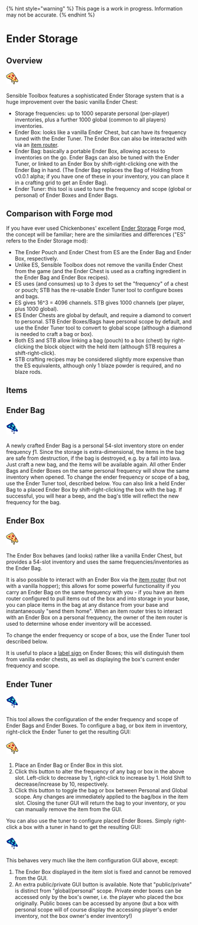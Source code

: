 {% hint style="warning" %}
This page is a work in progress. Information may not be accurate.
{% endhint %}

# Ender Storage
## Overview
#### ![enderstorage](../../../.gitbook/assets/WIP.png)
Sensible Toolbox features a sophisticated Ender Storage system that is a huge improvement over the basic vanilla Ender Chest:
* Storage frequencies: up to 1000 separate personal (per-player) inventories, plus a further 1000 global (common to all players) inventories.
* Ender Box: looks like a vanilla Ender Chest, but can have its frequency tuned with the Ender Tuner.  The Ender Box can also be interacted with via an [item router](slimefun/SensibleToolbox/Items/routing.md).
* Ender Bag: basically a portable Ender Box, allowing access to inventories on the go.  Ender Bags can also be tuned with the Ender Tuner, or linked to an Ender Box by shift-right-clicking one with the Ender Bag in hand.  (The Ender Bag replaces the Bag of Holding from v0.0.1 alpha; if you have one of these in your inventory, you can place it in a crafting grid to get an Ender Bag).
* Ender Tuner: this tool is used to tune the frequency and scope (global or personal) of Ender Boxes and Ender Bags.

## Comparison with Forge mod
If you have ever used Chickenbones' excellent <a href="http://www.minecraftforum.net/topic/909223-164-smp-chickenbones-mods/" rel="nofollow">Ender Storage</a> Forge mod, the concept will be familiar; here are the similarities and differences ("ES" refers to the Ender Storage mod): 
* The Ender Pouch and Ender Chest from ES are the Ender Bag and Ender Box, respectively.
* Unlike ES, Sensible Toolbox does not remove the vanilla Ender Chest from the game (and the Ender Chest is used as a crafting ingredient in the Ender Bag and Ender Box recipes).
* ES uses (and consumes) up to 3 dyes to set the "frequency" of a chest or pouch; STB has the re-usable Ender Tuner tool to configure boxes and bags.
* ES gives 16^3 = 4096 channels.  STB gives 1000 channels (per player, plus 1000 global).
* ES Ender Chests are global by default, and require a diamond to convert to personal.  STB Ender Boxes/Bags have personal scope by default, and use the Ender Tuner tool to convert to global scope (although a diamond is needed to craft a bag or box).
* Both ES and STB allow linking a bag (pouch) to a box (chest) by right-clicking the block object with the held item (although STB requires a shift-right-click).
* STB crafting recipes may be considered slightly more expensive than the ES equivalents, although only 1 blaze powder is required, and no blaze rods.

## Items
## Ender Bag
#### ![enderbag-recipe](../../../.gitbook/assets/WIP2.png)
A newly crafted Ender Bag is a personal 54-slot inventory store on ender frequency ƒ1.  Since the storage is extra-dimensional, the items in the bag are safe from destruction, if the bag is destroyed, e.g. by a fall into lava.  Just craft a new bag, and the items will be available again.  All other Ender Bags and Ender Boxes on the same personal frequency will show the same inventory when opened.
To change the ender frequency or scope of a bag, use the Ender Tuner tool, described below.  You can also link a held Ender Bag to a placed Ender Box by shift-right-clicking the box with the bag.  If successful, you will hear a beep, and the bag's title will reflect the new frequency for the bag.

## Ender Box
#### ![enderbox-recipe](../../../.gitbook/assets/WIP.png)
The Ender Box behaves (and looks) rather like a vanilla Ender Chest, but provides a 54-slot inventory and uses the same frequencies/inventories as the Ender Bag.

It is also possible to interact with an Ender Box via the [item router](slimefun/SensibleToolbox/Items/routing.md) (but not with a vanilla hopper); this allows for some powerful functionality if you carry an Ender Bag on the same frequency with you - if you have an item router configured to pull items out of the box and into storage in your base, you can place items in the bag at any distance from your base and instantaneously "send them home".  When an item router tries to interact with an Ender Box on a personal frequency, the owner of the item router is used to determine whose ender inventory will be accessed.

To change the ender frequency or scope of a box, use the Ender Tuner tool described below.

It is useful to place a [label sign](slimefun/SensibleToolbox/Items) on Ender Boxes; this will distinguish them from vanilla ender chests, as well as displaying the box's current ender frequency and scope.

## Ender Tuner
#### ![endertuner-recipe](../../../.gitbook/assets/WIP2.png)
This tool allows the configuration of the ender frequency and scope of Ender Bags and Ender Boxes.
To configure a bag, or box item in inventory, right-click the Ender Tuner to get the resulting GUI:
#### ![endertuner1](../../../.gitbook/assets/WIP.png)
1. Place an Ender Bag or Ender Box in this slot.
2. Click this button to alter the frequency of any bag or box in the above slot.  Left-click to decrease by 1, right-click to increase by 1.  Hold Shift to decrease/increase by 10, respectively.
3. Click this button to toggle the bag or box between Personal and Global scope.
Any changes are immediately applied to the bag/box in the item slot.  Closing the tuner GUI will return the bag to your inventory, or you can manually remove the item from the GUI.

You can also use the tuner to configure placed Ender Boxes.  Simply right-click a box with a tuner in hand to get the resulting GUI:
#### ![endertuner2](../../../.gitbook/assets/WIP2.png)
This behaves very much like the item configuration GUI above, except:
1. The Ender Box displayed in the item slot is fixed and cannot be removed from the GUI.
2. An extra public/private GUI button is available.  Note that "public/private" is distinct from "global/personal" scope.  Private ender boxes can be accessed only by the box's owner, i.e. the player who placed the box originally.  Public boxes can be accessed by anyone (but a box with personal scope will of course display the accessing player's ender inventory, not the box owner's ender inventory!)